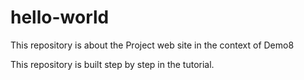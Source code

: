 # hello-world
This repository is about the Project web site in the context of Demo8

This repository is built step by step in the tutorial.
